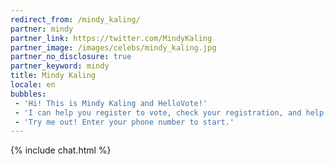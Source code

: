 ```yaml
---
redirect_from: /mindy_kaling/
partner: mindy
partner_link: https://twitter.com/MindyKaling
partner_image: /images/celebs/mindy_kaling.jpg
partner_no_disclosure: true
partner_keyword: mindy
title: Mindy Kaling
locale: en
bubbles:
 - 'Hi! This is Mindy Kaling and HelloVote!'
 - 'I can help you register to vote, check your registration, and help your friends register.'
 - 'Try me out! Enter your phone number to start.'
---
```

{% include chat.html %}



